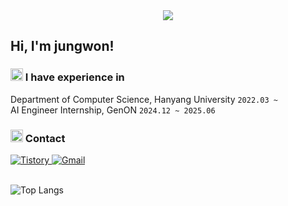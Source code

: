 <!--Header 코드-->
<div align="center">
  <img src="https://capsule-render.vercel.app/api?type=venom&color=auto&height=300&section=header&text=JungWon's%20GitHub" />
</div>

## Hi, I'm jungwon!

### <img src="https://github.com/user-attachments/assets/18221814-3ee3-4b6d-a98c-f9110243df12" width="20" /> I have experience in
Department of Computer Science, Hanyang University `2022.03 ~`  
AI Engineer Internship, GenON `2024.12 ~ 2025.06`

<!-- Contact 섹션 -->

### <img src="https://github.com/user-attachments/assets/7de40d0b-4927-4950-9f18-2597990c6888" width="20" /> Contact  
<a href="https://udttstudy.tistory.com/">
  <img src="https://img.shields.io/badge/Tistory-000000?style=for-the-badge&logo=Tistory&logoColor=white" alt="Tistory"/>
</a>
<a href="mailto:ljungwon91@gmail.com">
  <img src="https://img.shields.io/badge/Gmail-EA4335?style=for-the-badge&logo=Gmail&logoColor=white" alt="Gmail"/>
</a>
<br><br>

![Top Langs](https://github-readme-stats.vercel.app/api/top-langs/?username=mooonyjw\&layout=compact)
